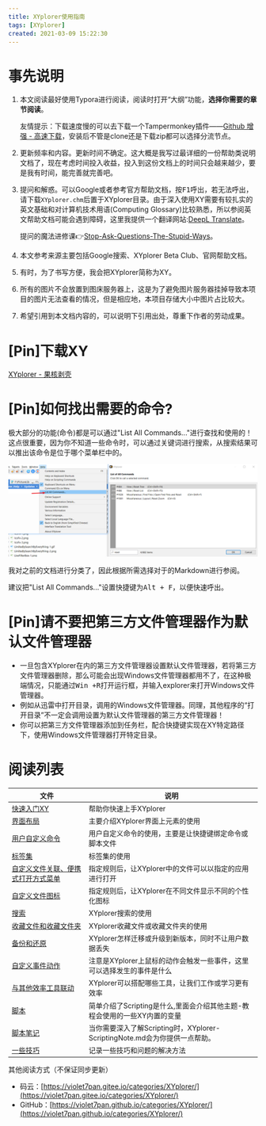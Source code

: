 ```yaml
---
title: XYplorer使用指南
tags: [XYplorer]
created: 2021-03-09 15:22:30
---
```




# 事先说明

1. 本文阅读最好使用Typora进行阅读，阅读时打开“大纲”功能，**选择你需要的章节阅读**。

   友情提示：下载速度慢的可以去下载一个Tampermonkey插件——[Github 增强 - 高速下载](https://greasyfork.org/en/scripts/412245-github-%E5%A2%9E%E5%BC%BA-%E9%AB%98%E9%80%9F%E4%B8%8B%E8%BD%BD)，安装后不管是clone还是下载zip都可以选择分流节点。

2. 更新频率和内容。更新时间不确定。这大概是我写过最详细的一份帮助类说明文档了，现在考虑时间投入收益，投入到这份文档上的时间只会越来越少，要是我有时间，能完善就完善吧。

3. 提问和解惑。可以Google或者参考官方帮助文档，按<kbd>F1</kbd>呼出，若无法呼出，请下载`XYplorer.chm`后置于XYplorer目录。由于深入使用XY需要有较扎实的英文基础和对计算机技术用语(Computing Glossary)比较熟悉，所以参阅英文帮助文档可能会遇到障碍，这里我提供一个翻译网站:[DeepL Translate](https://www.deepl.com/translator)。

   提问的魔法进修课:point_right:[Stop-Ask-Questions-The-Stupid-Ways](https://github.com/dogfight360/Stop-Ask-Questions-The-Stupid-Ways/blob/master/README.md)。

4. 本文参考来源主要包括Google搜索、XYplorer Beta Club、官网帮助文档。

5. 有时，为了书写方便，我会把XYplorer简称为XY。

6. 所有的图片不会放置到图床服务器上，这是为了避免图片服务器挂掉导致本项目的图片无法查看的情况，但是相应地，本项目存储大小中图片占比较大。

7. 希望引用到本文档内容的，可以说明下引用出处，尊重下作者的劳动成果。

# [Pin]下载XY

[XYplorer - 果核剥壳](https://www.ghxi.com/xyplorer-2.html)



# [Pin]如何找出需要的命令?
极大部分的功能(命令)都是可以通过"List All Commands..."进行查找和使用的！这点很重要，因为你不知道一些命令时，可以通过关键词进行搜索，从搜索结果可以推出该命令是位于哪个菜单栏中的。

![ListAllCommands-1](_resources/ListAllCommands-1.png)



我对之前的文档进行分类了，因此根据所需选择对于的Markdown进行参阅。

建议把"List All Commands..."设置快捷键为<kbd>Alt + F</kbd>，以便快速呼出。



# [Pin]请不要把第三方文件管理器作为默认文件管理器

* 一旦包含XYplorer在内的第三方文件管理器设置默认文件管理器，若将第三方文件管理器删除，那么可能会出现Windows文件管理器都用不了，在这种极端情况，只能通过<kbd>Win +R</kbd>打开运行框，并输入explorer来打开Windows文件管理器。
* 例如从迅雷中打开目录，调用的Windows文件管理器。同理，其他程序的“打开目录”不一定会调用设置为默认文件管理器的第三方文件管理器！
* 你可以把第三方文件管理器添加到任务栏，配合快捷键实现在XY特定路径下，使用Windows文件管理器打开特定目录。



# 阅读列表

| 文件                                                        | 说明                                                         |
| ----------------------------------------------------------- | ------------------------------------------------------------ |
| [快速入门XY](./XYplorer-QuickStart.md)                      | 帮助你快速上手XYplorer                                       |
| [界面布局](./XYplorer-Layout.md)                            | 主要介绍XYplorer界面上元素的使用                             |
| [用户自定义命令](./XYplorer-UDC.md)                         | 用户自定义命令的使用，主要是让快捷键绑定命令或脚本文件       |
| [标签集](./XYplorer-Tags.md)                                | 标签集的使用                                                 |
| [自定义文件关联、便携式打开方式菜单](./XYplorer-CFA_POM.md) | 指定规则后，让XYplorer中的文件可以以指定的应用进行打开       |
| [自定义文件图标](./XYplorer-CFI.md)                         | 指定规则后，让XYplorer在不同文件显示不同的个性化图标         |
| [搜索](./XYplorer-Search.md)                                | XYplorer搜索的使用                                           |
| [收藏文件和收藏文件夹](./XYplorer-Favorites.md)             | XYplorer收藏文件或收藏文件夹的使用                           |
| [备份和还原](./XYplorer-Backup_Restore.md)                  | XYplorer怎样迁移或升级到新版本，同时不让用户数据丢失         |
| [自定义事件动作](./XYplorer-XYplorer-CEA.md)                | 注意是XYplorer上鼠标的动作会触发一些事件，这里可以选择发生的事件是什么 |
| [与其他效率工具联动](./XYplorer-MatchingTools.md)           | XYplorer可以搭配哪些工具，让我们工作或学习更有效率           |
| [脚本](./XYplorer-Scripting.md)                             | 简单介绍了Scripting是什么,里面会介绍其他主题-教程会使用的一些XY内置的变量 |
| [脚本笔记](./XYplorer-ScriptingNote.md)                     | 当你需要深入了解Scripting时，XYplorer-ScriptingNote.md会为你提供一点帮助。 |
| [一些技巧](./XYplorer-Tips.md)                              | 记录一些技巧和问题的解决方法                                 |

其他阅读方式（不保证同步更新）

* 码云：[https://violet7pan.gitee.io/categories/XYplorer/](https://violet7pan.gitee.io/categories/XYplorer/)
* GitHub：[https://violet7pan.github.io/categories/XYplorer/](https://violet7pan.github.io/categories/XYplorer/)

